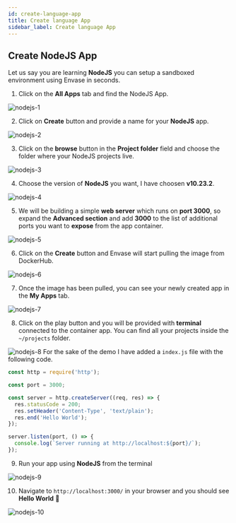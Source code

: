 ```yaml
---
id: create-language-app
title: Create language App
sidebar_label: Create language App
---
```


## Create NodeJS App

Let us say you are learning **NodeJS** you can setup a sandboxed environment using Envase in seconds.

1. Click on the **All Apps** tab and find the NodeJS App.

![nodejs-1](/img/create-language-app/nodejs-1.png)

2. Click on **Create** button and provide a name for your **NodeJS** app.

![nodejs-2](/img/create-language-app/nodejs-2.png)

3. Click on the **browse** button in the **Project folder** field and choose the folder where your NodeJS projects live.

![nodejs-3](/img/create-language-app/nodejs-3.png)

4. Choose the version of **NodeJS** you want, I have choosen **v10.23.2**.

![nodejs-4](/img/create-language-app/nodejs-4.png)

5. We will be building a simple **web server** which runs on **port 3000**, so expand the **Advanced section** and add **3000** to the list of additional ports you want to **expose** from the app container.

![nodejs-5](/img/create-language-app/nodejs-5.png)

6. Click on the **Create** button and Envase will start pulling the image from DockerHub.

![nodejs-6](/img/create-language-app/nodejs-6.png)

7. Once the image has been pulled, you can see your newly created app in the **My Apps** tab.

![nodejs-7](/img/create-language-app/nodejs-7.png)

8. Click on the play button and you will be provided with **terminal** connected to the container app. You can find all your projects inside the `~/projects` folder.

![nodejs-8](/img/create-language-app/nodejs-8.png)
For the sake of the demo I have added a `index.js` file with the following code.

```javascript
const http = require('http');

const port = 3000;

const server = http.createServer((req, res) => {
  res.statusCode = 200;
  res.setHeader('Content-Type', 'text/plain');
  res.end('Hello World');
});

server.listen(port, () => {
  console.log(`Server running at http://localhost:${port}/`);
});
```

9. Run your app using **NodeJS** from the terminal

![nodejs-9](/img/create-language-app/nodejs-9.png)

10. Navigate to `http://localhost:3000/` in your browser and you should see **Hello World** 🥳

![nodejs-10](/img/create-language-app/nodejs-10.png)
